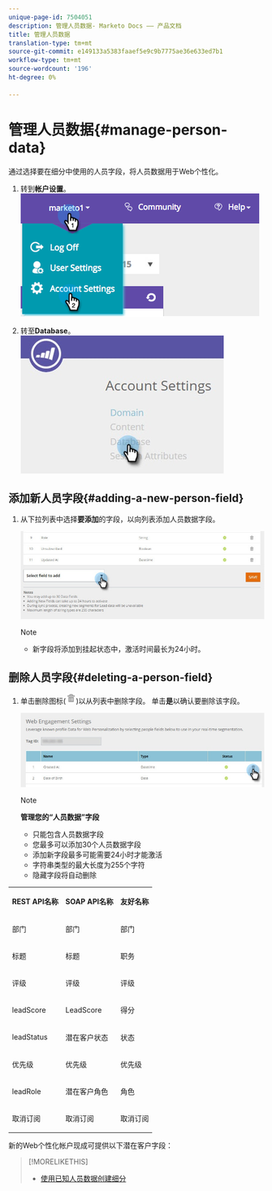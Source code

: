 ```yaml
---
unique-page-id: 7504051
description: 管理人员数据- Marketo Docs —— 产品文档
title: 管理人员数据
translation-type: tm+mt
source-git-commit: e149133a5383faaef5e9c9b7775ae36e633ed7b1
workflow-type: tm+mt
source-wordcount: '196'
ht-degree: 0%

---
```



# 管理人员数据{#manage-person-data}

通过选择要在细分中使用的人员字段，将人员数据用于Web个性化。

1. 转到&#x200B;**帐户设置**。\
   ![](assets/image2015-5-7-15-3a17-3a23.png)

1. 转至&#x200B;**Database**。\
   ![](assets/account-settings-dropdown-database.jpg)

## 添加新人员字段{#adding-a-new-person-field}

1. 从下拉列表中选择&#x200B;**要添加**&#x200B;的字段，以向列表添加人员数据字段。

   ![](assets/add-a-person-field-hand.jpg)

   >[!NOTE]
   >
   >
   >    
   >    
   >    * 新字段将添加到挂起状态中，激活时间最长为24小时。


## 删除人员字段{#deleting-a-person-field}

1. 单击删除图标(![—](assets/image2015-3-24-13-3a45-3a56.png))以从列表中删除字段。 单击&#x200B;**是**&#x200B;以确认要删除该字段。

   ![](assets/web-engagement-settings-delete.jpg)

   >[!NOTE]
   >
   >**管理您的“人员数据”字段**
   >
   >    
   >    
   >    * 只能包含人员数据字段
   >    * 您最多可以添加30个人员数据字段
   >    * 添加新字段最多可能需要24小时才能激活
   >    * 字符串类型的最大长度为255个字符
   >    * 隐藏字段将自动删除


<table> 
 <tbody> 
  <tr> 
   <th><p>REST API名称</p></th> 
   <th><p>SOAP API名称</p></th> 
   <th><p>友好名称</p></th> 
  </tr> 
  <tr> 
   <td><p>部门</p></td> 
   <td><p>部门</p></td> 
   <td><p>部门</p></td> 
  </tr> 
  <tr> 
   <td><p>标题</p></td> 
   <td><p>标题</p></td> 
   <td><p>职务</p></td> 
  </tr> 
  <tr> 
   <td><p>评级</p></td> 
   <td><p>评级</p></td> 
   <td><p>评级</p></td> 
  </tr> 
  <tr> 
   <td><p>leadScore</p></td> 
   <td><p>LeadScore</p></td> 
   <td><p>得分</p></td> 
  </tr> 
  <tr> 
   <td><p>leadStatus</p></td> 
   <td><p>潜在客户状态</p></td> 
   <td><p>状态</p></td> 
  </tr> 
  <tr> 
   <td><p>优先级</p></td> 
   <td><p>优先级</p></td> 
   <td><p>优先级</p></td> 
  </tr> 
  <tr> 
   <td><p>leadRole</p></td> 
   <td><p>潜在客户角色</p></td> 
   <td><p>角色</p></td> 
  </tr> 
  <tr> 
   <td><p>取消订阅</p></td> 
   <td><p>取消订阅</p></td> 
   <td><p>取消订阅</p></td> 
  </tr> 
 </tbody> 
</table>

新的Web个性化帐户现成可提供以下潜在客户字段：

>[!MORELIKETHIS]
>
>* [使用已知人员数据创建细分](create-a-segment-using-known-person-data.md)

>



